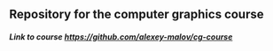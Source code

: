 ## Repository for the computer graphics course
##### Link to course https://github.com/alexey-malov/cg-course
